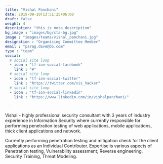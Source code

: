 ```yaml
---
title: "Vishal Panchani"
date: 2019-09-10T13:51:25+06:00
draft: false
weight: 4
description: "this is meta description"
bg_image : "images/bg/cta-bg.jpg"
image : "images/teams/vishal_panchani.jpg"
designation : "Organising Committee Member"
email : "parag.dave@bb.com"
type : "team"
social:
  # social site loop
  - icon : "tf-ion-social-facebook"
    link : "#"
  # social site loop
  - icon : "tf-ion-social-twitter"
    link : "https://twitter.com/vis_hacker"
  # social site loop
  - icon : "tf-ion-social-linkedin"
    link : "https://www.linkedin.com/in/vishalpanchani/"

---
```


Vishal - highly professional security consultant with 3 years of Industry experience in Information Security where currently responsible for performing penetration testing of web applications, mobile applications, thick client applications and network.

Currently performing penetration testing and mitigation check for the client applications as an Individual Contributor. Expertise is various aspects of Penetration testing, Vulnerability assessment; Reverse engineering, Security Training, Threat Modeling.